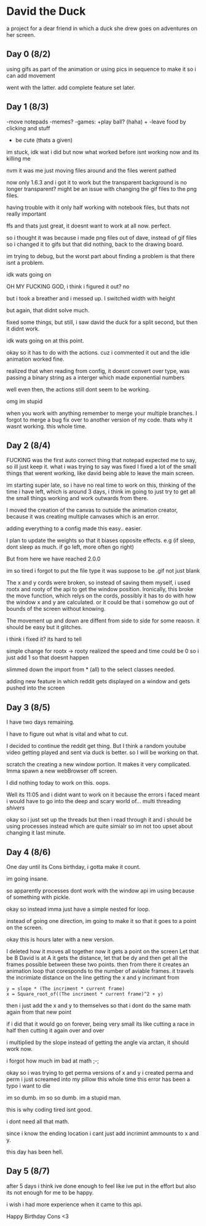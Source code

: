 # David the Duck
a project for a dear friend in which a duck she drew goes on adventures on her screen.

## Day 0 (8/2)
using gifs as part of the animation
or using pics in sequence to make it so i can add movement

went with the latter.
add complete feature set later.

## Day 1 (8/3)
-move notepads
-memes?
-games:
+play ball? (haha)
+
-leave food by clicking and stuff
- be cute (thats a given)

im stuck, idk wat i did but now what worked before isnt working now and its killing me

nvm it was me just moving files around and the files werent pathed

now only 1.6.3 and i got it to work but the transparent background is no longer transparent? might be an issue with changing the gif files
to the png files.

having trouble with it only half working with notebook files, but thats not really important

ffs and thats just great, it doesnt want to work at all now. perfect.

so i thought it was because i made png files out of dave, instead of gif files so i changed it to gifs 
but that did nothing, back to the drawing board.

im trying to debug, but the worst part about finding a problem is that there isnt a problem.

idk wats going on

OH MY FUCKING GOD, i think i figured it out?
no

but i took a breather and i messed up. I switched width with height

but again, that didnt solve much.

fixed some things, but still, i saw david the duck for a split second, but then it didnt work.

idk wats going on at this point.

okay so it has to do with the actions.
cuz i commented it out and the idle animation worked fine.

realized that when reading from config, it doesnt convert over type, was passing a binary string as a interger which made exponential numbers

well even then, the actions still dont seem to be working.

omg im stupid

when you work with anything remember to merge your multiple branches.
I forgot to merge a bug fix over to another version of my code. thats why it wasnt working. this whole time.

## Day 2 (8/4)

FUCKING was the first auto correct thing that notepad expected me to say, so ill just keep it.
what i was trying to say was fixed
I fixed a lot of the small things that werent working, like david being able to leave the main screen.

im starting super late, so i have no real time to work on this, thinking of the time i have left, which is around 
3 days, i think im going to just try to get all the small things working and work outwards from there.

I moved the creation of the canvas to outside the animation creator, because it was creating multiple canvases
which is an error.

adding everything to a config made this easy.. easier.

I plan to update the weights so that it biases opposite effects. e.g (if sleep, dont sleep as much. if go left, more often go right)

But from here we have reached 2.0.0

im so tired i forgot to put the file type it was suppose to be .gif not just blank

The x and y cords were broken, so instead of saving them myself, i used rootx and rooty of the api to get the window
position.
Ironically, this broke the move function, which relys on the cords, possibly it has to do with how the window x and y are calculated.
or it could be that i somehow go out of bounds of the screen without knowing.

The movement up and down are diffent from side to side for some reaosn.
it should be easy
but it glitches.

i think i fixed it? its hard to tell

simple change for rootx -> rooty 
realized the speed and time could be 0 so i just add 1 so that doesnt happen

slimmed down the import from * (all) to the select classes needed.

adding new feature in which reddit gets displayed on a window and gets pushed into the screen

## Day 3 (8/5)
I have two days remaining.

I have to figure out what is vital and what to cut.

I decided to continue the reddit get thing. But I think a random youtube video getting played and sent via duck is better.
so I will be working on that.

scratch the creating a new window portion. It makes it very complicated. Imma spawn a new webBrowser off screen.

I did nothing today to work on this. oops.

Well its 11:05 and i didnt want to work on it because the errors i faced meant i would have to go into the 
deep and scary world of... multi threading *shivers*

okay so i just set up the threads but then i read through it and i should be using processes instead which are quite simialr
so im not too upset about changing it last minute.

## Day 4 (8/6)

One day until its Cons birthday, i gotta make it count.

im going insane.

so apparently processes dont work with the window api im using because of something with pickle.

okay so instead imma just have a simple nested for loop. 

instead of going one direction, im going to make it so that it goes to a point on the screen.

okay this is hours later with a new version. 

I deleted how it moves all together now it gets a point on the screen
Let that be B
David is at A
it gets the distance, let that be dy
and then get all the frames possible between these two points. then from there it creates an animation loop
that coresponds to the number of aviable frames.
it travels the incrimiate distance on the line 
getting the x and y incrimant from
```
y = slope * (The incriment * current frame)
x = Square_root_of((The incriment * current frame)^2 + y)
```
then i just add the x and y to themselves so that i dont do the same math again from that new point

if i did that it would go on forever, being very small
its like cutting a race in half then cutting it again over and over

i multiplied by the slope instead of getting the angle via arctan, it should work now.

i forgot how much im bad at math ;-;

okay so i was trying to get perma versions of x and y
i created perma and perm i just screamed into my pillow
this whole time
this error
has been a typo
i want to die

im so dumb.
im so so dumb.
im a stupid man.

this is why coding tired isnt good.

i dont need all that math.

since i know the ending location
i cant just add incrimint ammounts to x and y.

this day has been hell.

## Day 5 (8/7)

after 5 days i think ive done enough to feel like ive put in the effort
but also its not enough for me to be happy.

i wish i had more experience when it came to this api.

Happy Birthday Cons <3

